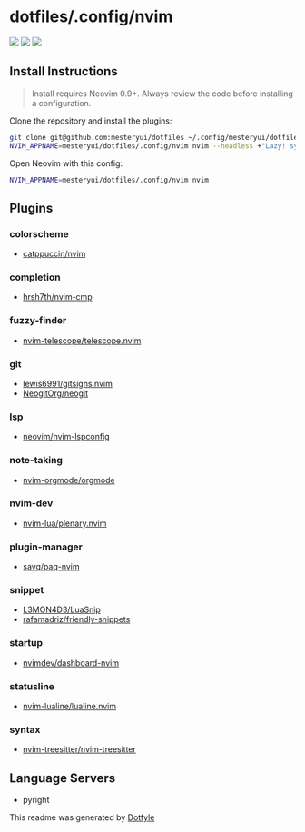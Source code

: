 # dotfiles/.config/nvim

<a href="https://dotfyle.com/mesteryui/dotfiles-config-nvim"><img src="https://dotfyle.com/mesteryui/dotfiles-config-nvim/badges/plugins?style=flat" /></a>
<a href="https://dotfyle.com/mesteryui/dotfiles-config-nvim"><img src="https://dotfyle.com/mesteryui/dotfiles-config-nvim/badges/leaderkey?style=flat" /></a>
<a href="https://dotfyle.com/mesteryui/dotfiles-config-nvim"><img src="https://dotfyle.com/mesteryui/dotfiles-config-nvim/badges/plugin-manager?style=flat" /></a>


## Install Instructions

 > Install requires Neovim 0.9+. Always review the code before installing a configuration.

Clone the repository and install the plugins:

```sh
git clone git@github.com:mesteryui/dotfiles ~/.config/mesteryui/dotfiles
NVIM_APPNAME=mesteryui/dotfiles/.config/nvim nvim --headless +"Lazy! sync" +qa
```

Open Neovim with this config:

```sh
NVIM_APPNAME=mesteryui/dotfiles/.config/nvim nvim
```

## Plugins

### colorscheme

+ [catppuccin/nvim](https://dotfyle.com/plugins/catppuccin/nvim)
### completion

+ [hrsh7th/nvim-cmp](https://dotfyle.com/plugins/hrsh7th/nvim-cmp)
### fuzzy-finder

+ [nvim-telescope/telescope.nvim](https://dotfyle.com/plugins/nvim-telescope/telescope.nvim)
### git

+ [lewis6991/gitsigns.nvim](https://dotfyle.com/plugins/lewis6991/gitsigns.nvim)
+ [NeogitOrg/neogit](https://dotfyle.com/plugins/NeogitOrg/neogit)
### lsp

+ [neovim/nvim-lspconfig](https://dotfyle.com/plugins/neovim/nvim-lspconfig)
### note-taking

+ [nvim-orgmode/orgmode](https://dotfyle.com/plugins/nvim-orgmode/orgmode)
### nvim-dev

+ [nvim-lua/plenary.nvim](https://dotfyle.com/plugins/nvim-lua/plenary.nvim)
### plugin-manager

+ [savq/paq-nvim](https://dotfyle.com/plugins/savq/paq-nvim)
### snippet

+ [L3MON4D3/LuaSnip](https://dotfyle.com/plugins/L3MON4D3/LuaSnip)
+ [rafamadriz/friendly-snippets](https://dotfyle.com/plugins/rafamadriz/friendly-snippets)
### startup

+ [nvimdev/dashboard-nvim](https://dotfyle.com/plugins/nvimdev/dashboard-nvim)
### statusline

+ [nvim-lualine/lualine.nvim](https://dotfyle.com/plugins/nvim-lualine/lualine.nvim)
### syntax

+ [nvim-treesitter/nvim-treesitter](https://dotfyle.com/plugins/nvim-treesitter/nvim-treesitter)
## Language Servers

+ pyright


 This readme was generated by [Dotfyle](https://dotfyle.com)
